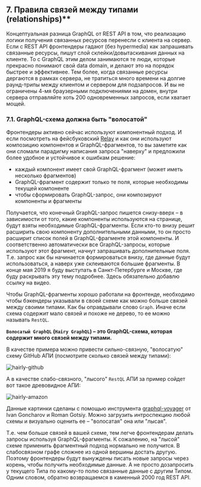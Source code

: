 ## 7. Правила связей между типами (relationships)**

Концептуальная разница GraphQL от REST API в том, что реализацию логики получения связанных ресурсов перенесли с клиента на сервер. Если с REST API фронтендеры гадают (без hypermedia) как запрашивать связанные ресурсы, пишут слой склейки/довытаскивания данных на клиенте. То с GraphQL этим делом занимаются те люди, которые прекрасно понимают свой data domain, и делают это на порядок быстрее и эффективнее. Тем более, когда связанные ресурсы дергаются в рамках сервера, не тратиться много времени на долгие раунд-трипы между клиентом и сервером для подзапросов. И вы не ограничены 4-мя браузерными подключениями на домен, внутри сервера отправляйте хоть 200 одновременных запросов, если хватает мощей.

### <a name="rule-7.1"></a> 7.1. GraphQL-схема должна быть "волосатой"

Фронтендеры активно сейчас используют компонентный подход. И если посмотреть на фейсбуковский [Relay](https://facebook.github.io/relay/docs/en/fragment-container#container-composition) и как они используют композицию компонентов и GraphQL-фрагментов, то вы заметите как они сломали парадигму написания запроса "наверху" и предложили более удобное и устойчивое к ошибкам решение:

- каждый компонент имеет свой GraphQL-фрагмент (может иметь несколько фрагментов)
- GraphQL-фрагмент содержит только те поля, которые необходимы текущей компоненте
- чтобы сформировать GraphQL-запрос, они композируют компоненты и фрагменты

Получается, что конечный GraphQL-запрос пишется снизу-вверх – в зависимости от того, какие компоненты используются на странице, будут взяты необходимые GraphQL-фрагменты. Если кто-то внизу решит расширить свою компоненту дополнительными данными, то он просто расширит список полей в GraphQL-фрагменте этой компоненты. И соответственно автоматически все GraphQL-запросы, которые используют этот фрагмент, начнут запрашивать дополнительные поля. Т.е. запрос как бы начинается формироваться внизу, где данные будут использоваться, а наверх уже склеиваются большие фрагменты. В конце мая 2019 я буду выступать в Санкт-Петербурге и Москве, где буду раскрывать эту тему подробнее. Здесь обязательно добавлю ссылку на видео.

Чтобы GraphQL-фрагменты хорошо работали на фронтенде, необходимо чтобы бэкендеры указывали в своей схеме как можно больше связей между своими типами. Как бы оправдывали слово `Graph`. Иначе если схема содержит мало связей и похоже не дерево, то ее можно называть `RestQL`.

**`Волосатый GraphQL` (`Hairy GraphQL`) – это GraphQL-схема, которая содержит много связей между типами.**

В качестве примера можно привести сильно-связную, "волосатую" схему GitHub АПИ (посмотрите сколько связей между типами):

![hairly-github](https://user-images.githubusercontent.com/1946920/57200267-b0ee2a80-6fab-11e9-9c76-6053abe48ecd.jpg)

А в качестве слабо-связного, "лысого" `RestQL` АПИ за пример сойдет вот такое древовидное АПИ:

![hairly-amazon](https://user-images.githubusercontent.com/1946920/57200270-b3e91b00-6fab-11e9-9d65-e6f794ea42f5.jpg)

Данные картинки сделаны с помощью инструмента [graphql-voyager](https://apis.guru/graphql-voyager/) от Ivan Goncharov и Roman Gotsiy. Можно загрузить интроспекцию любой схемы и визуально оценить ее – "волосатая" она или "лысая".

Т.е. чем больше связей в вашей схеме, тем легче фронтендерам делать запросы используя GraphQL-фрагменты. К сожалению, на "лысой" схеме применить фрагментный подход нормально не получится. В слабосвязном графе сложнее из одной вершины достать другую. Поэтому фронтендеры будут вынуждены писать новые запросы через корень, чтобы получить необходимые данные. А не просто дозапросить у текущего Типа по какому-то полю связанные данные с другим Типом. Одним словом, обратно возвращаемся в каменный 2000 год REST API.

